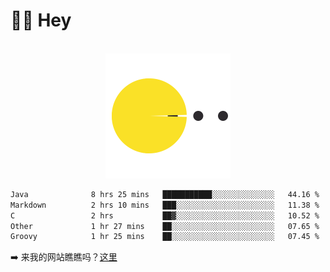 
# 👋🏻 Hey
<div align="center">
	<br>
	<img src="https://raw.githubusercontent.com/Aniket965/Aniket965/master/pacman.svg?sanitize=true" width="200" height="200">
	<br>
</div>

<!--START_SECTION:waka-->

```txt
Java              8 hrs 25 mins   ███████████░░░░░░░░░░░░░░   44.16 %
Markdown          2 hrs 10 mins   ███░░░░░░░░░░░░░░░░░░░░░░   11.38 %
C                 2 hrs           ██▓░░░░░░░░░░░░░░░░░░░░░░   10.52 %
Other             1 hr 27 mins    ██░░░░░░░░░░░░░░░░░░░░░░░   07.65 %
Groovy            1 hr 25 mins    ██░░░░░░░░░░░░░░░░░░░░░░░   07.45 %
```

<!--END_SECTION:waka-->

 ➡️  来我的网站瞧瞧吗？[这里](https://www.shaolongfei.com)
